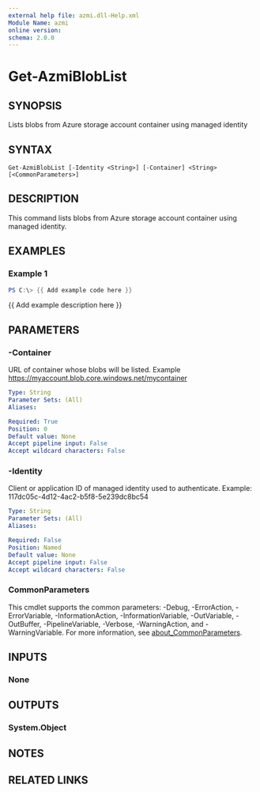```yaml
---
external help file: azmi.dll-Help.xml
Module Name: azmi
online version:
schema: 2.0.0
---
```


# Get-AzmiBlobList

## SYNOPSIS
Lists blobs from Azure storage account container using managed identity

## SYNTAX

```
Get-AzmiBlobList [-Identity <String>] [-Container] <String> [<CommonParameters>]
```

## DESCRIPTION
This command lists blobs from Azure storage account container using managed identity.

## EXAMPLES

### Example 1
```powershell
PS C:\> {{ Add example code here }}
```

{{ Add example description here }}

## PARAMETERS

### -Container
URL of container whose blobs will be listed. Example https://myaccount.blob.core.windows.net/mycontainer

```yaml
Type: String
Parameter Sets: (All)
Aliases:

Required: True
Position: 0
Default value: None
Accept pipeline input: False
Accept wildcard characters: False
```

### -Identity
Client or application ID of managed identity used to authenticate. Example: 117dc05c-4d12-4ac2-b5f8-5e239dc8bc54

```yaml
Type: String
Parameter Sets: (All)
Aliases:

Required: False
Position: Named
Default value: None
Accept pipeline input: False
Accept wildcard characters: False
```

### CommonParameters
This cmdlet supports the common parameters: -Debug, -ErrorAction, -ErrorVariable, -InformationAction, -InformationVariable, -OutVariable, -OutBuffer, -PipelineVariable, -Verbose, -WarningAction, and -WarningVariable. For more information, see [about_CommonParameters](http://go.microsoft.com/fwlink/?LinkID=113216).

## INPUTS

### None

## OUTPUTS

### System.Object
## NOTES

## RELATED LINKS
